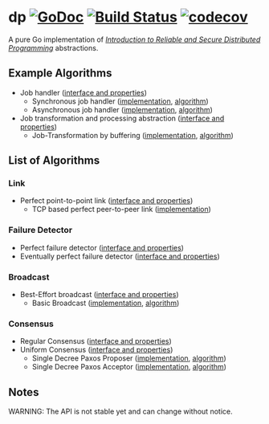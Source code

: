 # dp [![GoDoc](https://godoc.org/github.com/armen/dp?status.png)](https://godoc.org/github.com/armen/dp) [![Build Status](https://travis-ci.org/armen/dp.svg?branch=master)](https://travis-ci.org/armen/dp) [![codecov](https://codecov.io/gh/armen/dp/branch/master/graph/badge.svg)](https://codecov.io/gh/armen/dp)

A pure Go implementation of [*Introduction to Reliable and Secure Distributed Programming*][dp] abstractions.

## Example Algorithms

- Job handler ([interface and properties](https://godoc.org/github.com/armen/dp/job#Handler))
	- Synchronous job handler ([implementation](https://raw.githubusercontent.com/armen/dp/master/job/handler/sync/sync.go), [algorithm](https://raw.githubusercontent.com/armen/dp/master/job/handler/sync/sync.txt))
	- Asynchronous job handler ([implementation](https://raw.githubusercontent.com/armen/dp/master/job/handler/async/async.go), [algorithm](https://raw.githubusercontent.com/armen/dp/master/job/handler/async/async.txt))
- Job transformation and processing abstraction ([interface and properties](https://godoc.org/github.com/armen/dp/job#TransformationHandler))
	- Job-Transformation by buffering ([implementation](https://raw.githubusercontent.com/armen/dp/master/job/transformation/transformation.go), [algorithm](https://raw.githubusercontent.com/armen/dp/master/job/transformation/transformation.txt))

## List of Algorithms

### Link

- Perfect point-to-point link ([interface and properties](https://godoc.org/github.com/armen/dp/link#Perfect))
	- TCP based perfect peer-to-peer link ([implementation](https://raw.githubusercontent.com/armen/dp/master/link/perfect/p2p/p2p.go))

### Failure Detector

- Perfect failure detector ([interface and properties](https://godoc.org/github.com/armen/dp/fd#Perfect))
- Eventually perfect failure detector ([interface and properties](https://godoc.org/github.com/armen/dp/fd#EventuallyPerfect))

### Broadcast

- Best-Effort broadcast ([interface and properties](https://godoc.org/github.com/armen/dp/broadcast#BestEffort))
	- Basic Broadcast ([implementation](https://raw.githubusercontent.com/armen/dp/master/broadcast/besteffort/beb/beb.go), [algorithm](https://raw.githubusercontent.com/armen/dp/master/broadcast/besteffort/beb/beb.txt))

### Consensus

- Regular Consensus ([interface and properties](https://godoc.org/github.com/armen/dp/consensus#Regular))
- Uniform Consensus ([interface and properties](https://godoc.org/github.com/armen/dp/consensus#Uniform))
	- Single Decree Paxos Proposer ([implementation](https://raw.githubusercontent.com/armen/dp/master/consensus/paxos/basic/proposer.go), [algorithm](https://raw.githubusercontent.com/armen/dp/master/consensus/paxos/basic/proposer.txt))
	- Single Decree Paxos Acceptor ([implementation](https://raw.githubusercontent.com/armen/dp/master/consensus/paxos/basic/acceptor.go), [algorithm](https://raw.githubusercontent.com/armen/dp/master/consensus/paxos/basic/acceptor.txt))

## Notes

WARNING: The API is not stable yet and can change without notice.


[dp]: http://distributedprogramming.net
